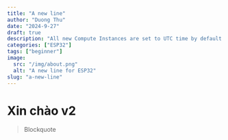 ```yaml
---
title: "A new line"
author: "Duong Thu"
date: "2024-9-27"
draft: true
description: "All new Compute Instances are set to UTC time by default. However, you may prefer to use the time zone which you live in so log file timestamps are relative to your local time."
categories: ["ESP32"]
tags: ["beginner"]
image:
  src: "/img/about.png"
  alt: "A new line for ESP32"
slug: "a-new-line"
---
```


# Xin chào v2

> Blockquote
